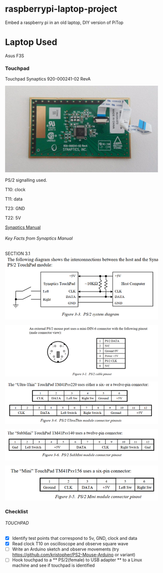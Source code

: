 # raspberrypi-laptop-project
Embed a raspberry pi in an old laptop, DIY version of PiTop

# Laptop Used
Asus F3S

### Touchpad

Touchpad Synaptics 920-000241-02 RevA

![Touchpad synaptics](https://github.com/microcontrollersig/raspberrypi-laptop-project/raw/master/touchpad-synaptics-920-000241-02.jpg)

PS/2 signalling used.



T10: clock

T11: data

T23: GND

T22: 5V

[Synaptics Manual](https://github.com/telmich/gpm/blob/master/doc/specs/synaptics/www.synaptics.com/decaf/utilities/ACF126.pdf)

###### Key Facts from Synaptics Manual 

SECTION 3.1
![PS/2 System diagram](https://github.com/microcontrollersig/raspberrypi-laptop-project/blob/master/ps2systemdiagram.png)

![PS/2 Cable Pinout](https://github.com/microcontrollersig/raspberrypi-laptop-project/raw/master/ps2cablepinout.png)

![PS/2 ultra thin connector](https://github.com/microcontrollersig/raspberrypi-laptop-project/raw/master/ps2ultrathinconnector.png)

![PS/2 submini connector](https://github.com/microcontrollersig/raspberrypi-laptop-project/blob/master/ps2subminiconnector.png)

![PS/2 Mini Module Connector](https://github.com/microcontrollersig/raspberrypi-laptop-project/blob/master/ps2minimoduleconnector.png)

### Checklist

###### TOUCHPAD

- [x] Identify test points that correspond to 5v, GND, clock and data
- [x] Read clock T10 on oscilloscope and observe square wave
- [ ] Write an Arduino sketch and observe movements (try https://github.com/kristopher/PS2-Mouse-Arduino or variant)
- [ ] Hook touchpad to a ** PS/2(female) to USB adapter ** to a Linux machine and see if touchpad is identified
